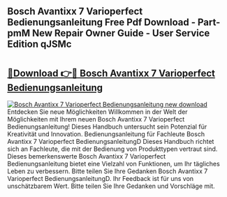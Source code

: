 ## Bosch Avantixx 7 Varioperfect Bedienungsanleitung Free Pdf Download - Part-pmM New Repair Owner Guide - User Service Edition qJSMc

# <h2><a href="http://df1h488.blite.top/?on=Bosch+Avantixx+7+Varioperfect+Bedienungsanleitung">🔗Download 👉🔴 Bosch Avantixx 7 Varioperfect Bedienungsanleitung</a></h2>

[![Bosch Avantixx 7 Varioperfect Bedienungsanleitung new download](https://i.imgur.com/lujVjoI.png)](http://df1h488.blite.top/?on=Bosch+Avantixx+7+Varioperfect+Bedienungsanleitung)
Entdecken Sie neue Möglichkeiten Willkommen in der Welt der Möglichkeiten mit Ihrem neuen Bosch Avantixx 7 Varioperfect Bedienungsanleitung! Dieses Handbuch untersucht sein Potenzial für Kreativität und Innovation. Bedienungsanleitung für Fachleute Bosch Avantixx 7 Varioperfect BedienungsanleitungD Dieses Handbuch richtet sich an Fachleute, die mit der Bedienung von Produkttypen vertraut sind. Dieses bemerkenswerte Bosch Avantixx 7 Varioperfect Bedienungsanleitung bietet eine Vielzahl von Funktionen, um Ihr tägliches Leben zu verbessern. Bitte teilen Sie Ihre Gedanken Bosch Avantixx 7 Varioperfect BedienungsanleitungD. Ihr Feedback ist für uns von unschätzbarem Wert. Bitte teilen Sie Ihre Gedanken und Vorschläge mit.
